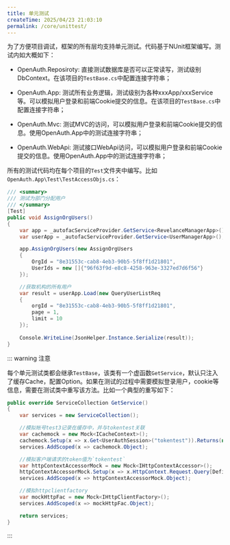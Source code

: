 ```yaml
---
title: 单元测试
createTime: 2025/04/23 21:03:10
permalink: /core/unittest/
---
```


为了方便项目调试，框架的所有层均支持单元测试。代码基于NUnit框架编写。测试内如大概如下：

* OpenAuth.Reposiroty: 直接测试数据库是否可以正常读写，测试级别DbContext。在该项目的`TestBase.cs`中配置连接字符串；

* OpenAuth.App: 测试所有业务逻辑，测试级别为各种xxxApp/xxxService等。可以模拟用户登录和前端Cookie提交的信息。在该项目的`TestBase.cs`中配置连接字符串；

* OpenAuth.Mvc: 测试MVC的访问，可以模拟用户登录和前端Cookie提交的信息。使用OpenAuth.App中的测试连接字符串；

* OpenAuth.WebApi: 测试接口WebApi访问，可以模拟用户登录和前端Cookie提交的信息。使用OpenAuth.App中的测试连接字符串；

所有的测试代码均在每个项目的`Test`文件夹中编写。比如`OpenAuth.App\Test\TestAccessObjs.cs`：

```csharp
/// <summary>
/// 测试为部门分配用户
/// </summary>
[Test]
public void AssignOrgUsers()
{
    var app = _autofacServiceProvider.GetService<RevelanceManagerApp>();
    var userApp = _autofacServiceProvider.GetService<UserManagerApp>();

    app.AssignOrgUsers(new AssignOrgUsers
    {
        OrgId = "8e31553c-cab8-4eb3-90b5-5f8ff1d21801",
        UserIds = new []{"96f63f9d-e8c8-4258-963e-3327ed7d6f56"}
    });

    //获取机构的所有用户
    var result = userApp.Load(new QueryUserListReq
    {
        orgId = "8e31553c-cab8-4eb3-90b5-5f8ff1d21801",
        page = 1,
        limit = 10
    });
    
    Console.WriteLine(JsonHelper.Instance.Serialize(result));
}
```

::: warning 注意

每个单元测试类都会继承`TestBase`，该类有一个虚函数`GetService`，默认只注入了缓存Cache，配置Option。如果在测试的过程中需要模拟登录用户，cookie等信息，需要在测试类中重写该方法。比如一个典型的重写如下：

```csharp
public override ServiceCollection GetService()
{
    var services = new ServiceCollection();

    //模拟帐号test3记录在缓存中，并与tokentest关联
    var cachemock = new Mock<ICacheContext>();
    cachemock.Setup(x => x.Get<UserAuthSession>("tokentest")).Returns(new UserAuthSession { Account = "test3" });
    services.AddScoped(x => cachemock.Object);

    //模拟客户端请求的token值为`tokentest`
    var httpContextAccessorMock = new Mock<IHttpContextAccessor>();
    httpContextAccessorMock.Setup(x => x.HttpContext.Request.Query[Define.TOKEN_NAME]).Returns("tokentest");
    services.AddScoped(x => httpContextAccessorMock.Object);

    //模拟httpclientfactory
    var mockHttpFac = new Mock<IHttpClientFactory>();
    services.AddScoped(x => mockHttpFac.Object);

    return services;
}
```

:::



